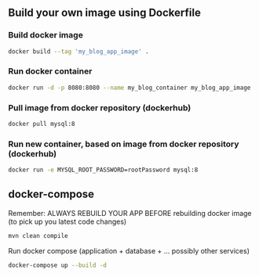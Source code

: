 ﻿
## Build your own image using Dockerfile

### Build docker image
```bash
docker build --tag 'my_blog_app_image' .
```

### Run docker container
```bash
docker run -d -p 8080:8080 --name my_blog_container my_blog_app_image
```


### Pull image from docker repository (dockerhub)
```bash
docker pull mysql:8
```

### Run new container, based on image from docker repository (dockerhub)

```bash
docker run -e MYSQL_ROOT_PASSWORD=rootPassword mysql:8
```

## docker-compose
Remember: ALWAYS REBUILD YOUR APP BEFORE rebuilding docker image (to pick up you latest code changes)
```bash
mvn clean compile
```

Run docker compose (application + database + ... possibly other services)
```bash
docker-compose up --build -d
```